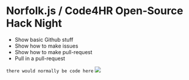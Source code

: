 # Norfolk.js / Code4HR Open-Source Hack Night

* Show basic Github stuff
* Show how to make issues
* Show how to make pull-request
* Pull in a pull-request

`there would normally be code here`
<img src="https://pbs.twimg.com/profile_images/378800000532546226/dbe5f0727b69487016ffd67a6689e75a.jpeg"/>

